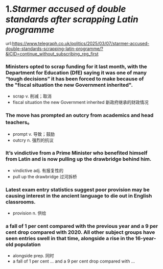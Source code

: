 # 1.*Starmer accused of double standards after scrapping Latin programme*

url:https://www.telegraph.co.uk/politics/2025/03/07/starmer-accused-double-standards-scrapping-latin-programme/?&ICID=continue_without_subscribing_reg_first

### Ministers opted to scrap funding for it last month, with the Department for Education (DfE) saying it was one of many “tough decisions” it has been forced to make because of the "fiscal situation the new Government inherited".

- scrap v. 削减；取消
- fiscal situation the new Government inherited 新政府继承的财政情况

### The move has prompted an outcry from academics and head teachers。

- prompt v. 导致；鼓励
- outcry n. 强烈的抗议

### It’s vindictive from a Prime Minister who benefited himself from Latin and is now pulling up the drawbridge behind him.

- vindictive adj. 有报复性的
- pull up the drawbridge 过河拆桥

### Latest exam entry statistics suggest poor provision may be causing interest in the ancient language to die out in English classrooms.

- provision n. 供给

### a fall of 1 per cent compared with the previous year and a 9 per cent drop compared with 2020. All other subject groups have seen entries swell in that time, alongside a rise in the 16-year-old population

- alongside prep. 同时
- a fall of 1 per cent ... and a 9 per cent drop compared with ...
